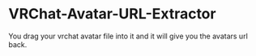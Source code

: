 # VRChat-Avatar-URL-Extractor
You drag your vrchat avatar file into it and it will give you the avatars url back.
